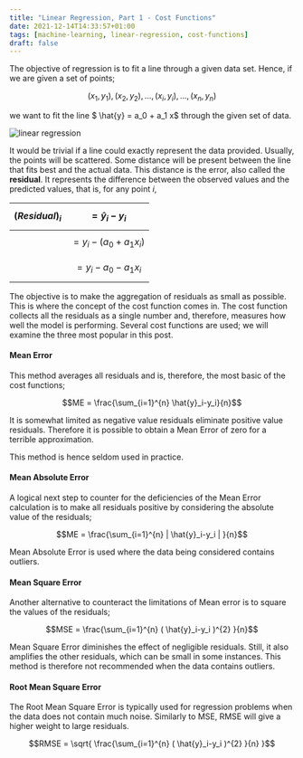```yaml
---
title: "Linear Regression, Part 1 - Cost Functions"
date: 2021-12-14T14:33:57+01:00
tags: [machine-learning, linear-regression, cost-functions]
draft: false
---
```


The objective of regression is to fit a line through a given data set. Hence, if we are given a set of points;

$$ (x_1, y_1), (x_2, y_2), \dots, (x_i, y_i), \dots ,(x_n, y_n)$$

we want to fit the line $ \hat{y} = a_0 + a_1 x$ through the given set of data.

![linear regression](/post/img/ml_linear_regression.jpg)

It would be trivial if a line could exactly represent the data provided. Usually, the points will be scattered. Some distance will be present between the line that fits best and the actual data. This distance is the error, also called the **residual**. It represents the difference between the observed values and the predicted values, that is, for any point $i$,

| $$(Residual)_i$$  |$$ = \hat{y}_i-y_i$$   |
|---|---|
|   | $$= y_i -(a_0 + a_1 x_i)$$  |
|   | $$= y_i - a_0 - a_1 x_i$$  |

The objective is to make the aggregation of residuals as small as possible. This is where the concept of the cost function comes in. The cost function collects all the residuals as a single number and, therefore, measures how well the model is performing. Several cost functions are used; we will examine the three most popular in this post.

#### Mean Error

This method averages all residuals and is, therefore, the most basic of the cost functions;

$$ME = \frac{\sum_{i=1}^{n} \hat{y}_i-y_i}{n}$$

It is somewhat limited as negative value residuals eliminate positive value residuals. Therefore it is possible to obtain a Mean Error of zero for a terrible approximation.

This method is hence seldom used in practice.

#### Mean Absolute Error

A logical next step to counter for the deficiencies of the Mean Error calculation is to make all residuals positive by considering the absolute value of the residuals;

$$ME = \frac{\sum_{i=1}^{n} | \hat{y}_i-y_i | }{n}$$

Mean Absolute Error is used where the data being considered contains outliers.

#### Mean Square Error

Another alternative to counteract the limitations of Mean error is to square the values of the residuals;

$$MSE = \frac{\sum_{i=1}^{n} ( \hat{y}_i-y_i )^{2} }{n}$$

Mean Square Error diminishes the effect of negligible residuals. Still, it also amplifies the other residuals, which can be small in some instances.  This method is therefore not recommended when the data contains outliers.

#### Root Mean Square Error

The Root Mean Square Error is typically used for regression problems when the data does not contain much noise. Similarly to MSE, RMSE will give a higher weight to large residuals.

$$RMSE =  \sqrt{ \frac{\sum_{i=1}^{n} ( \hat{y}_i-y_i )^{2} }{n} }$$
